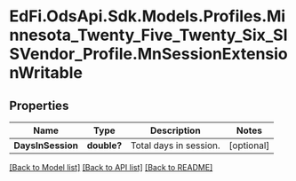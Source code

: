 # EdFi.OdsApi.Sdk.Models.Profiles.Minnesota_Twenty_Five_Twenty_Six_SISVendor_Profile.MnSessionExtensionWritable

## Properties

Name | Type | Description | Notes
------------ | ------------- | ------------- | -------------
**DaysInSession** | **double?** | Total days in session. | [optional] 

[[Back to Model list]](../README.md#documentation-for-models) [[Back to API list]](../README.md#documentation-for-api-endpoints) [[Back to README]](../README.md)

